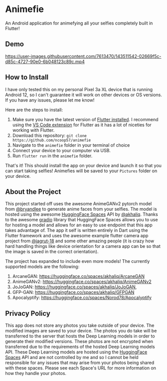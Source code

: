 # Animefie

An Android application for animefying all your selfies completely built in Flutter!

## Demo

https://user-images.githubusercontent.com/7613470/143511542-02669f5c-d85c-4727-90e0-6b048123c89c.mp4

## How to Install

I have only tested this on my personal Pixel 3a XL device that is running Android 12, so I can't guarantee it will work on other devices or OS versions. If you have any issues, please let me know!

Here are the steps to install:

1. Make sure you have the latest version of [Flutter installed](https://flutter.dev/docs/get-started/install/). I recommend using the [VS Code extension](https://docs.flutter.dev/development/tools/vs-code) for Flutter as it has a lot of niceties for working with Flutter.
2. Download this repository: `git clone https://github.com/ncoop57/animefie`
3. Navigate to the `animefie` folder in your terminal of choice
4. Connect your device to your computer via USB.
5. Run `flutter run` in the `animefie` folder.

That's it! This should install the app on your device and launch it so that you can start taking selfies! Animefies will be saved to your `Pictures` folder on your device.

## About the Project

This project started off uses the awesome AnimeGANv2 pytorch model from [@bryandlee](https://github.com/bryandlee/animegan2-pytorch) to generate anime faces from your selfies. The model is hosted using the awesome [HuggingFace Spaces](https://huggingface.co/spaces) API by [@akhaliq](https://huggingface.co/spaces/akhaliq/AnimeGANv2). Thanks to the awesome [gradio](https://www.gradio.app/) library that HuggingFace Spaces allows you to use for hosting a model and allows for an easy to use endpoint that this app takes advantage of. The app it self is written entirely in Dart using the Flutter framework and uses the awesome example flutter camera app project from [@jagrut-18](https://github.com/jagrut-18/flutter_camera_app) and some other amazing people (it is crazy how hard handling things like device orientation for a camera app can be so that the image is saved in the correct orientation).

The project has expanded to include even more models! The currently supported models are the following:
1. ArcaneGAN: https://huggingface.co/spaces/akhaliq/ArcaneGAN
2. AnimeGANv2: https://huggingface.co/spaces/akhaliq/AnimeGANv2
3. JoJoGAN: https://huggingface.co/spaces/akhaliq/JoJoGAN,
4. GFP-GAN: https://huggingface.co/spaces/akhaliq/GFPGAN
5. Apocalyptify: https://huggingface.co/spaces/Norod78/Apocalyptify

## Privacy Policy

This app does not store any photos you take outside of your device. The modified images are saved to your device. The photos you do take will be transferred to the server that hosts the Deep Learning models in order to generate their modified versions. These photos are not encrypted when transferred due to the requirements of the hosted Deep Learning models API. These Deep Learning models are hosted using the [HuggingFace Spaces](https://huggingface.co/spaces) API and are not controlled by me and so I cannot be held responsible for any issues that may arise from your photos being shared with these spaces. Please see each Space's URL for more information on how they handle your photos.